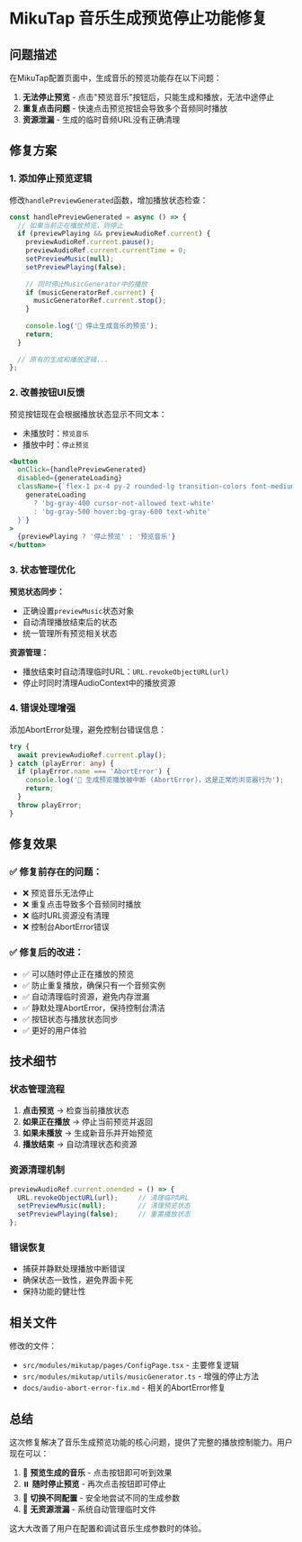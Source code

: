 # MikuTap 音乐生成预览停止功能修复

## 问题描述

在MikuTap配置页面中，生成音乐的预览功能存在以下问题：
1. **无法停止预览** - 点击"预览音乐"按钮后，只能生成和播放，无法中途停止
2. **重复点击问题** - 快速点击预览按钮会导致多个音频同时播放
3. **资源泄漏** - 生成的临时音频URL没有正确清理

## 修复方案

### 1. 添加停止预览逻辑

修改`handlePreviewGenerated`函数，增加播放状态检查：

```typescript
const handlePreviewGenerated = async () => {
  // 如果当前正在播放预览，则停止
  if (previewPlaying && previewAudioRef.current) {
    previewAudioRef.current.pause();
    previewAudioRef.current.currentTime = 0;
    setPreviewMusic(null);
    setPreviewPlaying(false);
    
    // 同时停止MusicGenerator中的播放
    if (musicGeneratorRef.current) {
      musicGeneratorRef.current.stop();
    }
    
    console.log('🎵 停止生成音乐的预览');
    return;
  }
  
  // 原有的生成和播放逻辑...
};
```

### 2. 改善按钮UI反馈

预览按钮现在会根据播放状态显示不同文本：
- 未播放时：`预览音乐`
- 播放中时：`停止预览`

```jsx
<button
  onClick={handlePreviewGenerated}
  disabled={generateLoading}
  className={`flex-1 px-4 py-2 rounded-lg transition-colors font-medium ${
    generateLoading 
      ? 'bg-gray-400 cursor-not-allowed text-white' 
      : 'bg-gray-500 hover:bg-gray-600 text-white'
  }`}
>
  {previewPlaying ? '停止预览' : '预览音乐'}
</button>
```

### 3. 状态管理优化

**预览状态同步：**
- 正确设置`previewMusic`状态对象
- 自动清理播放结束后的状态
- 统一管理所有预览相关状态

**资源管理：**
- 播放结束时自动清理临时URL：`URL.revokeObjectURL(url)`
- 停止时同时清理AudioContext中的播放资源

### 4. 错误处理增强

添加AbortError处理，避免控制台错误信息：

```typescript
try {
  await previewAudioRef.current.play();
} catch (playError: any) {
  if (playError.name === 'AbortError') {
    console.log('🎵 生成预览播放被中断 (AbortError)，这是正常的浏览器行为');
    return;
  }
  throw playError;
}
```

## 修复效果

### ✅ 修复前存在的问题：
- ❌ 预览音乐无法停止
- ❌ 重复点击导致多个音频同时播放  
- ❌ 临时URL资源没有清理
- ❌ 控制台AbortError错误

### ✅ 修复后的改进：
- ✅ 可以随时停止正在播放的预览
- ✅ 防止重复播放，确保只有一个音频实例
- ✅ 自动清理临时资源，避免内存泄漏
- ✅ 静默处理AbortError，保持控制台清洁
- ✅ 按钮状态与播放状态同步
- ✅ 更好的用户体验

## 技术细节

### 状态管理流程
1. **点击预览** → 检查当前播放状态
2. **如果正在播放** → 停止当前预览并返回
3. **如果未播放** → 生成新音乐并开始预览
4. **播放结束** → 自动清理状态和资源

### 资源清理机制
```typescript
previewAudioRef.current.onended = () => {
  URL.revokeObjectURL(url);     // 清理临时URL
  setPreviewMusic(null);        // 清理预览状态
  setPreviewPlaying(false);     // 重置播放状态
};
```

### 错误恢复
- 捕获并静默处理播放中断错误
- 确保状态一致性，避免界面卡死
- 保持功能的健壮性

## 相关文件

修改的文件：
- `src/modules/mikutap/pages/ConfigPage.tsx` - 主要修复逻辑
- `src/modules/mikutap/utils/musicGenerator.ts` - 增强的停止方法
- `docs/audio-abort-error-fix.md` - 相关的AbortError修复

## 总结

这次修复解决了音乐生成预览功能的核心问题，提供了完整的播放控制能力。用户现在可以：
1. 🎵 **预览生成的音乐** - 点击按钮即可听到效果  
2. ⏸️ **随时停止预览** - 再次点击按钮即可停止
3. 🔄 **切换不同配置** - 安全地尝试不同的生成参数
4. 💾 **无资源泄漏** - 系统自动管理临时文件

这大大改善了用户在配置和调试音乐生成参数时的体验。 